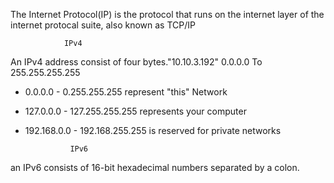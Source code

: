 The Internet Protocol(IP) is the protocol that runs on the internet layer of the internet protocal suite, also known as TCP/IP

				IPv4
An IPv4 address consist of four bytes."10.10.3.192"
0.0.0.0 To 255.255.255.255
				
- 0.0.0.0 - 0.255.255.255 represent "this" Network
- 127.0.0.0 - 127.255.255.255 represents your computer
- 192.168.0.0 - 192.168.255.255 is reserved for private networks

				IPv6
an IPv6 consists of 16-bit hexadecimal numbers separated by a colon.